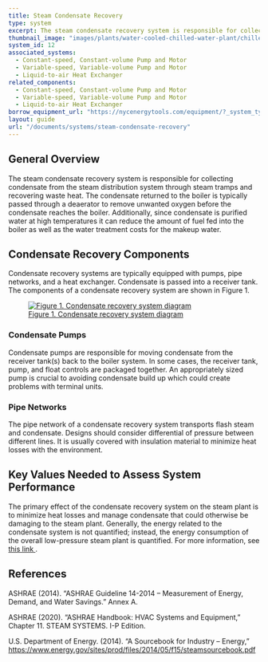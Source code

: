 ```yaml
---
title: Steam Condensate Recovery
type: system
excerpt: The steam condensate recovery system is responsible for collecting condensate from the steam distribution system through steam tramps and recovering waste heat.
thumbnail_image: "images/plants/water-cooled-chilled-water-plant/chilled-water-plant-overview.jpeg"
system_id: 12
associated_systems:
  - Constant-speed, Constant-volume Pump and Motor
  - Variable-speed, Variable-volume Pump and Motor
  - Liquid-to-air Heat Exchanger
related_components:
  - Constant-speed, Constant-volume Pump and Motor
  - Variable-speed, Variable-volume Pump and Motor
  - Liquid-to-air Heat Exchanger
borrow_equipment_url: "https://nycenergytools.com/equipment/?_system_type=condenser-water-loop"
layout: guide
url: "/documents/systems/steam-condensate-recovery"
---
```


## General Overview

The steam condensate recovery system is responsible for collecting condensate from the steam distribution system through steam tramps and recovering waste heat. The condensate returned to the boiler is typically passed through a deaerator to remove unwanted oxygen before the condensate reaches the boiler. Additionally, since condensate is purified water at high temperatures it can reduce the amount of fuel fed into the boiler as well as the water treatment costs for the makeup water.

## Condensate Recovery Components

Condensate recovery systems are typically equipped with pumps, pipe networks, and a heat exchanger. Condensate is passed into a receiver tank. The components of a condensate recovery system are shown in Figure 1.

<a href="/images/systems/steam-condensate-recovery/steam-condensate-recovery figure 1.png">
<figure class="figure">
  <img src="/images/systems/steam-condensate-recovery/steam-condensate-recovery figure 1.png" class="figure-img img-fluid rounded" alt="Figure 1. Condensate recovery system diagram">
  <figcaption class="figure-caption text-left">Figure 1. Condensate recovery system diagram</figcaption>
</figure>
</a>

### Condensate Pumps

Condensate pumps are responsible for moving condensate from the receiver tank(s) back to the boiler system. In some cases, the receiver tank, pump, and float controls are packaged together. An appropriately sized pump is crucial to avoiding condensate build up which could create problems with terminal units.

### Pipe Networks

The pipe network of a condensate recovery system transports flash steam and condensate. Designs should consider differential of pressure between different lines. It is usually covered with insulation material to minimize heat losses with the environment.

## Key Values Needed to Assess System Performance

The primary effect of the condensate recovery system on the steam plant is to minimize heat losses and manage condensate that could otherwise be damaging to the steam plant. Generally, the energy related to the condensate system is not quantified; instead, the energy consumption of the overall low-pressure steam plant is quantified. For more information, see <a href="/documents/plants/steam-plant"> this link </a>.

## References

ASHRAE (2014). “ASHRAE Guideline 14-2014 – Measurement of Energy, Demand, and Water Savings.” Annex A. 

ASHRAE (2020). “ASHRAE Handbook: HVAC Systems and Equipment,” Chapter 11. STEAM SYSTEMS. I-P Edition. 

U.S. Department of Energy. (2014). “A Sourcebook for Industry – Energy,” https://www.energy.gov/sites/prod/files/2014/05/f15/steamsourcebook.pdf 
